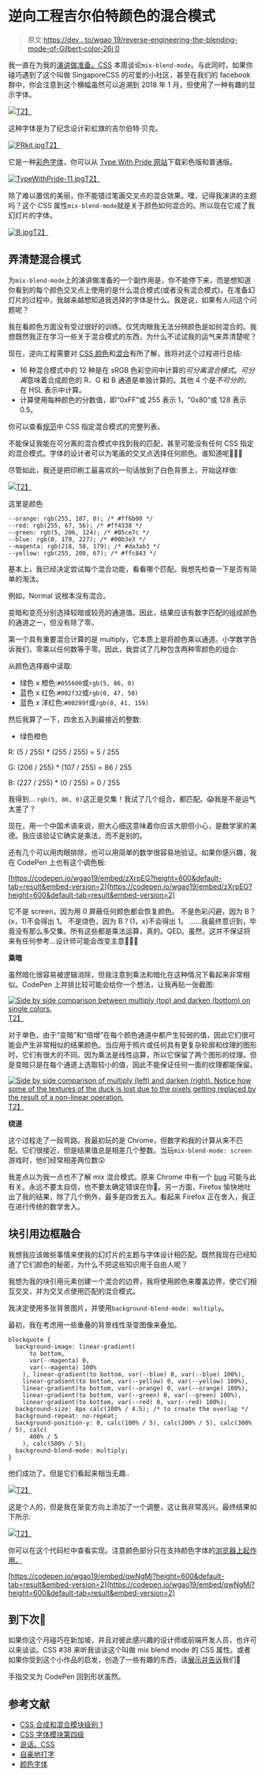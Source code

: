 # 逆向工程吉尔伯特颜色的混合模式

> 原文:[https://dev . to/wgao 19/reverse-engineering-the-blending-mode-of-Gilbert-color-26j 0](https://dev.to/wgao19/reverse-engineering-the-blending-mode-of-gilbert-color-26j0)

我一直在为我的[演讲做准备。CSS](http://singaporecss.github.io) 本周谈论`mix-blend-mode`。与此同时，如果你碰巧遇到了这个叫做 SingaporeCSS 的可爱的小社区，甚至在我们的 facebook 群中，你会注意到这个横幅虽然可以追溯到 2018 年 1 月，但使用了一种有趣的显示字体。

[![](../Images/d380e1f09f36e5324760d6f3407d4857.png)T2】](https://res.cloudinary.com/practicaldev/image/fetch/s--bxOzO5sF--/c_limit%2Cf_auto%2Cfl_progressive%2Cq_auto%2Cw_880/https://paper-attachments.dropbox.com/s_3FE563BBEB57460B63252FD6A500CCA308DF4EC01CA05F49A0596CC2D75D6AD8_1554523322197_image.png)

这种字体是为了纪念设计彩虹旗的吉尔伯特·贝克。

[![PRkit.jpg](../Images/4bdf32ac330e4801ff765322974947da.png)T2】](https://res.cloudinary.com/practicaldev/image/fetch/s--9OMjt85M--/c_limit%2Cf_auto%2Cfl_progressive%2Cq_auto%2Cw_880/https://static1.squarespace.com/static/58ed2d6244024330c0a58707/t/5940481b725e252076c4cddf/1497384996193/%3Fformat%3D2500w)

它是一种[彩色字体](https://www.w3.org/TR/css-fonts-4/#color-font-support)，你可以从 [Type With Pride 网站](https://www.typewithpride.com/)下载彩色版和普通版。

[![TypeWithPride-11.jpg](../Images/b2d64cd0bbf766982a0502e90e086f47.png)T2】](https://res.cloudinary.com/practicaldev/image/fetch/s--zzQiDZnT--/c_limit%2Cf_auto%2Cfl_progressive%2Cq_auto%2Cw_880/https://static1.squarespace.com/static/58ed2d6244024330c0a58707/58ed2dbbf7e0abfc5d7ebb1c/58efdb79bebafbc81fb63c3e/1492114301044/TypeWithPride-11.jpg%3Fformat%3D2500w)

除了难以置信的美丽，你不能错过笔画交叉点的混合效果。嘿，记得我演讲的主题吗？这个 CSS 属性`mix-blend-mode`就是关于颜色如何混合的。所以现在它成了我幻灯片的字体。

[![B.jpg](../Images/369a71106a0673b175d9b8dfbe34e9a9.png)T2】](https://res.cloudinary.com/practicaldev/image/fetch/s--mcFy8_53--/c_limit%2Cf_auto%2Cfl_progressive%2Cq_auto%2Cw_880/https://static1.squarespace.com/static/58ed2d6244024330c0a58707/58ed9e0686e6c03e56a1e29d/58ee39a39de4bb85a0b9ec13/1492007334100/B.jpg%3Fformat%3D2500w)

## [](#figuring-out-the-blending-mode)弄清楚混合模式

为`mix-blend-mode`上的演讲做准备的一个副作用是，你不能停下来，而是想知道你看到的每个颜色交叉点上使用的是什么混合模式(或者没有混合模式)。在准备幻灯片的过程中，我越来越想知道我选择的字体是什么。我是说，如果有人问这个问题呢？

我在看颜色方面没有受过很好的训练。仅凭肉眼我无法分辨颜色是如何混合的。我想既然我正在学习一些关于混合模式的东西，为什么不试试我的运气来弄清楚呢？

现在，逆向工程需要对 [CSS 颜色](http://www.w3.org/TR/css-color-4/)和[混合](https://www.w3.org/TR/compositing-1/#blending)有所了解，我将对这个过程进行总结:

*   16 种混合模式中的 12 种是在 sRGB 色彩空间中计算的*可分离混合模式*。*可分离*意味着合成颜色的 R、G 和 B 通道是单独计算的。其他 4 个是*不可分的*，在 HSL 表示中计算。
*   计算使用每种颜色的分数值，即“0xFF”或 255 表示 1，“0x80”或 128 表示 0.5。

你可以查看[规范](https://www.w3.org/TR/compositing-1/#blending)中 CSS 指定混合模式的完整列表。

不能保证我能在可分离的混合模式中找到我的匹配，甚至可能没有任何 CSS 指定的混合模式。字体的设计者可以为笔画的交叉点选择任何颜色。谁知道呢🤷🏻‍♀️

尽管如此，我还是把印刷工最喜欢的一句话放到了白色背景上，开始这样做:

[![](../Images/f16cae61c7fc9942cbd8b12c84b056a5.png)T2】](https://res.cloudinary.com/practicaldev/image/fetch/s--tdC71CcR--/c_limit%2Cf_auto%2Cfl_progressive%2Cq_auto%2Cw_880/https://paper-attachments.dropbox.com/s_3FE563BBEB57460B63252FD6A500CCA308DF4EC01CA05F49A0596CC2D75D6AD8_1554525398416_image.png)

这里是颜色

```
--orange: rgb(255, 107, 0); /* #ff6b00 */
--red: rgb(255, 67, 56); /* #ff4338 */
--green: rgb(5, 206, 124); /* #05ce7c */
--blue: rgb(0, 179, 227); /* #00b3e3 */
--magenta: rgb(218, 58, 179); /* #da3ab3 */
--yellow: rgb(255, 200, 67); /* #ffc843 */ 
```

基本上，我已经决定尝试每个混合功能，看看哪个匹配。我想先检查一下是否有简单的淘汰。

例如，Normal 说根本没有混合。

变暗和变亮分别选择较暗或较亮的通道值。因此，结果应该有数字匹配的组成颜色的通道之一，但没有除了零。

第一个具有重要混合计算的是 multiply，它本质上是将颜色乘以通道。小学数学告诉我们，零乘以任何数等于零。因此，我尝试了几种包含两种零颜色的组合:

从颜色选择器中读取:

*   绿色 x 橙色:`#055600`或`rgb(5, 86, 0)`
*   蓝色 x 红色:`#002f32`或`rgb(0, 47, 50)`
*   蓝色 x 洋红色:`#00299f`或`rgb(0, 41, 159)`

然后我算了一下，四舍五入到最接近的整数:

*   绿色橙色

R: (5 / 255) * (255 / 255) = 5 / 255

G: (206 / 255) * (107 / 255) = 86 / 255

B: (227 / 255) * (0 / 255) = 0 / 255

我得到… `rgb(5, 86, 0)`这正是交集！我试了几个组合，都匹配。😱我是不是运气太差了？

现在，用一个中国术语来说，胆大心细这意味着你应该大胆但小心，是数学家的美德。我应该验证它确实是乘法，而不是别的。

还有几个可以用肉眼排除，也可以用简单的数学很容易地验证。如果你感兴趣，我在 CodePen 上也有这个调色板:

[https://codepen.io/wgao19/embed/zXrpEG?height=600&default-tab=result&embed-version=2](https://codepen.io/wgao19/embed/zXrpEG?height=600&default-tab=result&embed-version=2)

它不是 screen，因为用 0 屏蔽任何颜色都会恢复颜色。
不是色彩闪避，因为 B？(x，1)不会得出 1。
不是烧色，因为 B？(1，x)不会得出 1。
……我最终意识到，毕竟没有那么多交集。所有这些都是乘法运算，真的。QED。虽然，这并不保证将来有任何参考...设计师可能会改变主意🤷🏻‍♀️

**乘暗**

虽然暗化很容易被逻辑消除，但我注意到乘法和暗化在这种情况下看起来非常相似。CodePen 上并排比较可能会给你一个想法，让我再贴一张截图:

[![Side by side comparison between multiply (top) and darken (bottom) on single colors.](../Images/cb7db01289b9295c0a8f443578d4a86f.png)T2】](https://res.cloudinary.com/practicaldev/image/fetch/s--oIAcu5bs--/c_limit%2Cf_auto%2Cfl_progressive%2Cq_auto%2Cw_880/https://paper-attachments.dropbox.com/s_3FE563BBEB57460B63252FD6A500CCA308DF4EC01CA05F49A0596CC2D75D6AD8_1554577534840_image.png)

对于单色，由于“变暗”和“倍增”在每个颜色通道中都产生较弱的值，因此它们很可能会产生非常相似的结果颜色。当应用于照片或任何具有更复杂轮廓和纹理的图形时，它们有很大的不同。因为乘法是线性运算，所以它保留了两个图形的纹理。但是变暗只是在每个通道上选取较小的值，因此不能保证任何一面的纹理都能保留。

[![Side by side comparison of multiply (left) and darken (right). Notice how some of the textures of the duck is lost due to the pixels getting replaced by the result of a non-linear operation.](../Images/a37713863c3d87c9dc5135bd882b3a47.png)T2】](https://res.cloudinary.com/practicaldev/image/fetch/s--kkkGOlZ3--/c_limit%2Cf_auto%2Cfl_progressive%2Cq_auto%2Cw_880/https://paper-attachments.dropbox.com/s_3FE563BBEB57460B63252FD6A500CCA308DF4EC01CA05F49A0596CC2D75D6AD8_1554577656208_image.png)

**绕道**

这个过程走了一段弯路。我最初玩的是 Chrome，但数字和我的计算从来不匹配。它们很接近，但是结果值总是相差几个整数。当玩`mix-blend-mode: screen`游戏时，他们经常相差两位数😲

我差点以为我一点也不了解 mix 混合模式。原来 Chrome 中有一个 [bug](https://bugs.chromium.org/p/chromium/issues/detail?id=880059&q=mix-blend-mode&colspec=ID%20Pri%20M%20Stars%20ReleaseBlock%20Component%20Status%20Owner%20Summary%20OS%20Modified) 可能与此有关。永远不要太自信，也不要太确定错误在你😬。另一方面，Firefox 愉快地吐出了我的结果，除了几个例外，最多是四舍五入。看起来 Firefox 正在舍入，我正在进行传统的数学舍入。

## [](#a-block-quote-border-blended)块引用边框融合

我想我应该做些事情来使我的幻灯片的主题与字体设计相匹配。既然我现在已经知道了它们颜色的秘密，为什么不把这些知识用于自由人呢？

我想为我的块引用元素创建一个混合的边界，我将使用颜色来覆盖边界，使它们相互交叉，并为交叉点使用匹配的混合模式。

我决定使用多张背景图片，并使用`background-blend-mode: multiply`。

最初，我在考虑用一些重叠的背景线性渐变图像来叠加。

```
blockquote {
  background-image: linear-gradient(
      to bottom,
      var(--magenta) 0,
      var(--magenta) 100%
    ), linear-gradient(to bottom, var(--blue) 0, var(--blue) 100%),
    linear-gradient(to bottom, var(--yellow) 0, var(--yellow) 100%),
    linear-gradient(to bottom, var(--orange) 0, var(--orange) 100%),
    linear-gradient(to bottom, var(--green) 0, var(--green) 100%),
    linear-gradient(to bottom, var(--red) 0, var(--red) 100%);
  background-size: 8px calc(100% / 4.5); /* to create the overlap */
  background-repeat: no-repeat;
  background-position-y: 0, calc(100% / 5), calc(200% / 5), calc(300% / 5), calc(
      400% / 5
    ), calc(500% / 5);
  background-blend-mode: multiply;
} 
```

他们成功了。但是它们看起来相当无趣..

[![](../Images/79683cb4b0dbb6bc173ebb0a2018c756.png)T2】](https://res.cloudinary.com/practicaldev/image/fetch/s--dfPLqyTR--/c_limit%2Cf_auto%2Cfl_progressive%2Cq_auto%2Cw_880/https://paper-attachments.dropbox.com/s_3FE563BBEB57460B63252FD6A500CCA308DF4EC01CA05F49A0596CC2D75D6AD8_1554575118585_image.png)

这是个人的，但是我在渐变方向上添加了一个调整，这让我非常高兴。最终结果如下所示:

[![](../Images/07470cf538cfb46b64de331990d6fa51.png)T2】](https://res.cloudinary.com/practicaldev/image/fetch/s--fYMFhISS--/c_limit%2Cf_auto%2Cfl_progressive%2Cq_auto%2Cw_880/https://paper-attachments.dropbox.com/s_3FE563BBEB57460B63252FD6A500CCA308DF4EC01CA05F49A0596CC2D75D6AD8_1554569507931_image.png)

你可以在这个代码栏中查看实现。注意颜色部分只在支持颜色字体的[浏览器上起作用。](https://www.colorfonts.wtf/)

[https://codepen.io/wgao19/embed/qwNgMj?height=600&default-tab=result&embed-version=2](https://codepen.io/wgao19/embed/qwNgMj?height=600&default-tab=result&embed-version=2)

## [](#till-next-time)到下次🤞

如果你这个月碰巧在新加坡，并且对彼此感兴趣的设计师或前端开发人员，也许可以来谈谈。CSS #38 来听我谈谈这个叫做 mix blend mode 的 CSS 属性。或者如果你受到这个小作品的启发，创造了一些有趣的东西，请[展示并告诉](https://airtable.com/shrahPiYG3oCtOM6e?fbclid=IwAR0mw6xqqkXJVoi-YS7yQ8ITEWyfBcasHoyWSXznScKQWjM1IUYU3cl4vo0)我们👀

手指交叉为 CodePen 回到形状虽然。

## [](#references)参考文献

*   [CSS 合成和混合模块级别 1](https://www.w3.org/TR/compositing-1)
*   [CSS 字体模块第四级](https://www.w3.org/TR/css-fonts-4)
*   [说话。CSS](http://singaporecss.github.io)
*   [自豪地打字](https://www.typewithpride.com/)
*   [颜色字体](https://www.colorfonts.wtf/)